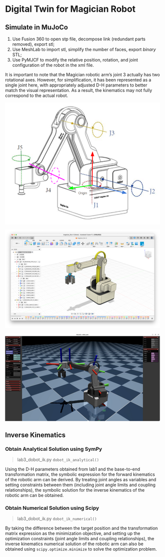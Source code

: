 # Digital Twin for Magician Robot

## Simulate in MuJoCo
1. Use Fusion 360 to open stp file, decompose link (redundant parts removed), export stl;
2. Use MeshLab to import stl, simplify the number of faces, export _binary_ STL;
3. Use PyMJCF to modify the relative position, rotation, and joint configuration of the robot in the xml file.

It is important to note that the Magician robotic arm’s joint 3 actually has two rotational axes. However, for simplification, it has been represented as a single joint here, with appropriately adjusted D-H parameters to better match the visual representation. As a result, the kinematics may not fully correspond to the actual robot.

![magician-links](./media/magician-links.png)

![stp-components](./media/fusion.png)

![magician-mujoco](./media/magician-mujoco.jpg)

## Inverse Kinematics

### Obtain Analytical Solution using SymPy

> lab3_dobot_ik.py `dobot_ik_analytical()`

Using the D-H parameters obtained from lab1 and the base-to-end transformation matrix, the symbolic expression for the forward kinematics of the robotic arm can be derived. By treating joint angles as variables and setting constraints between them (including joint angle limits and coupling relationships), the symbolic solution for the inverse kinematics of the robotic arm can be obtained.

### Obtain Numerical Solution using Scipy

> lab3_dobot_ik.py `dobot_ik_numerical()`

By taking the difference between the target position and the transformation matrix expression as the minimization objective, and setting up the optimization constraints (joint angle limits and coupling relationships), the inverse kinematics numerical solution of the robotic arm can also be obtained using `scipy.optimize.minimize` to solve the optimization problem.
